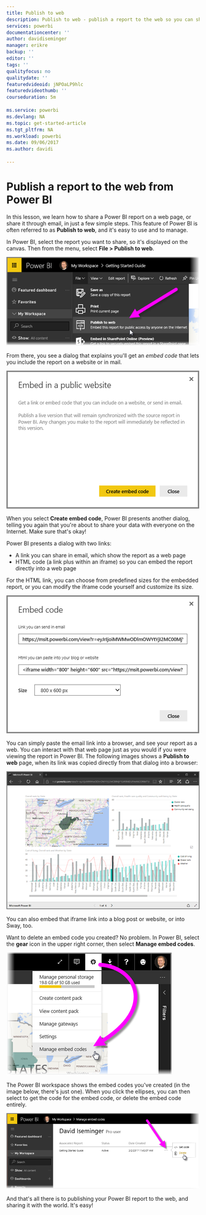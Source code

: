 ```yaml
---
title: Publish to web
description: Publish to web - publish a report to the web so you can share it with everyone
services: powerbi
documentationcenter: ''
author: davidiseminger
manager: erikre
backup: ''
editor: ''
tags: ''
qualityfocus: no
qualitydate: ''
featuredvideoid: jNPOaLP9hlc
featuredvideothumb: ''
courseduration: 5m

ms.service: powerbi
ms.devlang: NA
ms.topic: get-started-article
ms.tgt_pltfrm: NA
ms.workload: powerbi
ms.date: 09/06/2017
ms.author: davidi

---
```

# Publish a report to the web from Power BI
In this lesson, we learn how to share a Power BI report on a web page, or share it through email, in just a few simple steps. This feature of Power BI is often referred to as **Publish to web**, and it's easy to use and to manage.

In Power BI, select the report you want to share, so it's displayed on the canvas. Then from the menu, select **File > Publish to web**.

![](media/powerbi-learning-6-6-publish-to-web/6-6_1a.png)

From there, you see a dialog that explains you'll get an *embed code* that lets you include the report on a website or in mail.

![](media/powerbi-learning-6-6-publish-to-web/6-6_2.png)

When you select **Create embed code**, Power BI presents another dialog, telling you again that you're about to share your data with everyone on the Internet. Make sure that's okay!

Power BI presents a dialog with two links:

* A link you can share in email, which show the report as a web page
* HTML code (a link plus within an iframe) so you can embed the report directly into a web page

For the HTML link, you can choose from predefined sizes for the embedded report, or you can modify the iframe code yourself and customize its size.

![](media/powerbi-learning-6-6-publish-to-web/6-6_3.png)

You can simply paste the email link into a browser, and see your report as a web. You can interact with that web page just as you would if you were viewing the report in Power BI. The following images shows a **Publish to web** page, when its link was copied directly from that dialog into a browser:

![](media/powerbi-learning-6-6-publish-to-web/6-6_4.png)

You can also embed that iframe link into a blog post or website, or into Sway, too.

Want to delete an embed code you created? No problem. In Power BI, select the **gear** icon in the upper right corner, then select **Manage embed codes**.

![](media/powerbi-learning-6-6-publish-to-web/6-6_5.png)

The Power BI workspace shows the embed codes you've created (in the image below, there's just one). When you click the ellipses, you can then select to get the code for the embed code, or delete the embed code entirely.

![](media/powerbi-learning-6-6-publish-to-web/6-6_6.png)

And that's all there is to publishing your Power BI report to the web, and sharing it with the world. It's easy!

